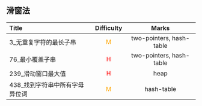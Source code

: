 ## 滑窗法

| Title                  |         Difficulty          |          Marks           |
| :--------------------- | :-------------------------: | :----------------------: |
| 3_无重复字符的最长子串 | <font color=orange>M</font> | two-pointers, hash-table |
| 76_最小覆盖子串        |  <font color=red>H</font>   | two-pointers, hash-table |
| 239_滑动窗口最大值     |  <font color=red>H</font>   |           heap           |
| 438_找到字符串中所有字母异位词 | <font color=orange>M</font> | hash-table |
